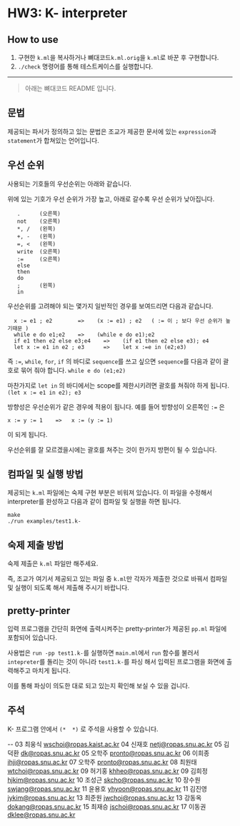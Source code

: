 # HW3: K- interpreter
## How to use
1. 구현한 `k.ml`을 복사하거나 뼈대코드`k.ml.orig`을 `k.ml`로 바꾼 후 구현합니다.
2. `./check` 명령어를 통해 테스트케이스를 실행합니다.

---

> 아래는 뼈대코드 README 입니다.

## 문법
제공되는 파서가 정의하고 있는 문법은 조교가 제공한 문서에
있는 `expression`과 `statement`가 합쳐있는 언어입니다.


## 우선 순위
사용되는 기호들의 우선순위는 아래와 같습니다.

위에 있는 기호가 우선 순위가 가장 높고,
아래로 갈수록 우선 순위가 낮아집니다.
```
   .      (오른쪽)
   not    (오른쪽)
   *, /   (왼쪽)
   +, -   (왼쪽)
   =, <   (왼쪽)
   write  (오른쪽)
   :=     (오른쪽)
   else
   then
   do
   ;      (왼쪽)
   in
```
우선순위를 고려해야 되는 몇가지 일반적인 경우를 보여드리면
다음과 같습니다.
```
  x := e1 ; e2        =>    (x := e1) ; e2   ( := 이 ; 보다 우선 순위가 높기때문 )
  while e do e1;e2    =>    (while e do e1);e2
  if e1 then e2 else e3;e4    =>    (if e1 then e2 else e3); e4
  let x := e1 in e2 ; e3      =>    let x :=e in (e2;e3)
```
즉 `:=`, `while`, `for`, `if` 의 바디로 `sequence`를 쓰고 싶으면 `sequence`를
다음과 같이 괄호로 묶어 줘야 합니다.
  `while e do (e1;e2)`

마찬가지로 `let in` 의 바디에서는 scope를 제한시키려면 괄호를 쳐줘야 하게 됩니다.
  `(let x := e1 in e2); e3`

방향성은 우선순위가 같은 경우에 적용이 됩니다.
예를 들어 방향성이 오른쪽인 `:=` 은

  `x := y := 1    =>   x := (y := 1)`

이 되게 됩니다.

우선순위를 잘 모르겠을시에는 괄호를 쳐주는 것이 한가지 방편이 될 수 있습니다.


## 컴파일 및 실행 방법
제공되는 `k.ml` 파일에는 숙제 구현 부분은 비워져 있습니다.  이 파일을 수정해서
interpreter를 완성하고 다음과 같이 컴파일 및 실행을 하면 됩니다.

```
make
./run examples/test1.k-
```

## 숙제 제출 방법
숙제 제출은 `k.ml` 파일만 해주세요.

즉, 조교가 여기서 제공되고 있는 파일 중 `k.ml`만 각자가 제출한 것으로
바꿔서 컴파일 및 실행이 되도록 해서 제출해 주시기 바랍니다.


## pretty-printer
입력 프로그램을 간단히 화면에 출력시켜주는 pretty-printer가
제공된 `pp.ml` 파일에 포함되어 있습니다.

사용법은 `run -pp test1.k-`를 실행하면 `main.ml`에서 `run` 함수를 불러서
`intepreter`를 돌리는 것이 아니라 `test1.k-`를 파싱 해서 입력된 프로그램을
화면에 출력해주고 마치게 됩니다.

이를 통해 파싱이 의도한 대로 되고 있는지 확인해 보실 수 있을 겁니다.


## 주석
K- 프로그램 안에서 `(*  *)` 로 주석을 사용할 수 있습니다.




--
03 최웅식 <wschoi@ropas.kaist.ac.kr>
04 신재호 <netj@ropas.snu.ac.kr>
05 김덕환 <dk@ropas.snu.ac.kr>
05 오학주 <pronto@ropas.snu.ac.kr>
06 이희종 <ihji@ropas.snu.ac.kr>
07 오학주 <pronto@ropas.snu.ac.kr>
08 최원태 <wtchoi@ropas.snu.ac.kr>
09 허기홍 <khheo@ropas.snu.ac.kr>
09 김희정 <hjkim@ropas.snu.ac.kr>
10 조성근 <skcho@ropas.snu.ac.kr>
10 장수원 <swjang@ropas.snu.ac.kr>
11 윤용호 <yhyoon@ropas.snu.ac.kr>
11 김진영 <jykim@ropas.snu.ac.kr>
13 최준원 <jwchoi@ropas.snu.ac.kr>
13 강동옥 <dokang@ropas.snu.ac.kr>
15 최재승 <jschoi@ropas.snu.ac.kr>
17 이동권 <dklee@ropas.snu.ac.kr>

